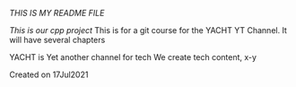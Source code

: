 *THIS IS MY README FILE*

_This is our cpp project_
This is for a git course for the YACHT YT Channel. It will have several chapters

YACHT is Yet another channel for tech
We create tech content, x-y

Created on 17Jul2021